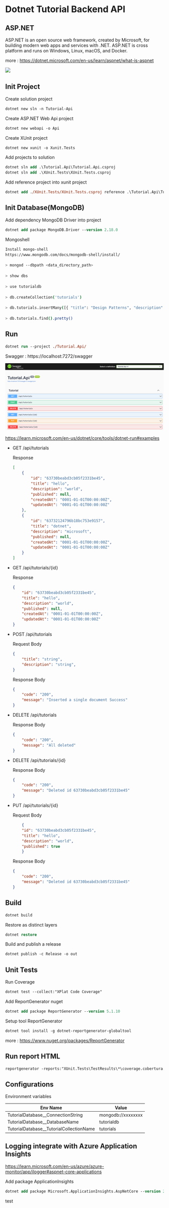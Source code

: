 # Dotnet Tutorial Backend API

## ASP.NET

ASP.NET is an open source web framework, created by Microsoft, for building modern web apps and services with .NET. ASP.NET is cross platform and runs on Windows, Linux, macOS, and Docker.

more : https://dotnet.microsoft.com/en-us/learn/aspnet/what-is-aspnet

<img src="https://dotnet.microsoft.com/static/images/illustrations/swimlane-docker-three-platforms.svg?v=kcvcmmA1iaNdOyvKzlUHIC7FzTy4bQ0cgjM95HVqoaM">

## Init Project

Create solution project

```ps
dotnet new sln -n Tutorial-Api
```

Create ASP.NET Web Api project

```ps
dotnet new webapi -o Api
```

Create XUnit project

```ps
dotnet new xunit -o Xunit.Tests
```

Add projects to solution

```ps
dotnet sln add .\Tutorial.Api\Tutorial.Api.csproj
dotnet sln add .\XUnit.Tests\XUnit.Tests.csproj
```

Add reference project into xunit project

```ps
dotnet add ./XUnit.Tests/XUnit.Tests.csproj reference .\Tutorial.Api\Tutorial.Api.csproj
```

## Init Database(MongoDB)

Add dependency MongoDB Driver into project

```ps
dotnet add package MongoDB.Driver --version 2.18.0
```

Mongoshell

```sh
Install mongo-shell
https://www.mongodb.com/docs/mongodb-shell/install/

> mongod --dbpath <data_directory_path>

> show dbs

> use tutorialdb

> db.createCollection('tutorials')

> db.tutorials.insertMany([{ "title": "Design Patterns", "description": "", "published": false}])

> db.tutorials.find().pretty()

```

## Run

```ps
dotnet run --project ./Tutorial.Api/
```

Swagger : https://localhost:7272/swagger

<img src="./img/dotnet-swagger.png">

https://learn.microsoft.com/en-us/dotnet/core/tools/dotnet-run#examples

- GET /api/tutorials

    Response

    ```json
    [
        {
            "id": "63730beabd3cb05f2331be45",
            "title": "hello",
            "description": "world",
            "published": null,
            "createdAt": "0001-01-01T00:00:00Z",
            "updatedAt": "0001-01-01T00:00:00Z"
        },
        {
            "id": "63732124796b18bc753e9157",
            "title": "dotnet",
            "description": "microsoft",
            "published": null,
            "createdAt": "0001-01-01T00:00:00Z",
            "updatedAt": "0001-01-01T00:00:00Z"
        }
    ]
    ```

- GET /api/tutorials/{id}

    Response

    ```json
    {
        "id": "63730beabd3cb05f2331be45",
        "title": "hello",
        "description": "world",
        "published": null,
        "createdAt": "0001-01-01T00:00:00Z",
        "updatedAt": "0001-01-01T00:00:00Z"
    }
    ```

- POST /api/tutorials

    Request Body

    ```json
    {
        "title": "string",
        "description": "string",
    }
    ```

    Response Body

    ```json
    {
        "code": "200",
        "message": "Inserted a single document Success"
    }
    ```

- DELETE /api/tutorials

    Response Body

    ```json
    {
        "code": "200",
        "message": "All deleted"
    }
    ```

- DELETE /api/tutorials/{id}

    Response Body

    ```json
    {
        "code": "200",
        "message": "Deleted id 63730beabd3cb05f2331be45"
    }
    ```

- PUT /api/tutorials/{id}

    Request Body

    ```json
        {
        "id": "63730beabd3cb05f2331be45",
        "title": "hello",
        "description": "world",
        "published": true
        }
    ```

    Response Body

    ```json
    {
        "code": "200",
        "message": "Deleted id 63730beabd3cb05f2331be45"
    }
    ```

## Build

```ps
dotnet build
```

Restore as distinct layers

```ps
dotnet restore
```

Build and publish a release

```ps
dotnet publish -c Release -o out
```

## Unit Tests

Run Coverage

```ps
dotnet test --collect:"XPlat Code Coverage"
```

Add ReportGenerator nuget

```ps
dotnet add package ReportGenerator --version 5.1.10
```

Setup tool ReportGenerator

```ps
dotnet tool install -g dotnet-reportgenerator-globaltool
```

more : https://www.nuget.org/packages/ReportGenerator

## Run report HTML

```ps
reportgenerator -reports:"XUnit.Tests\TestResults\*\coverage.cobertura.xml" -targetdir:"./coveragereport" -reporttypes:Html
```

## Configurations

Environment variables

|Env Name|Value|
|---|---|
|TutorialDatabase__ConnectionString|mongodb://xxxxxxxx|
|TutorialDatabase__DatabaseName|tutorialdb|
|TutorialDatabase__TutorialCollectionName|tutorials|

## Logging integrate with Azure Application Insights

https://learn.microsoft.com/en-us/azure/azure-monitor/app/ilogger#aspnet-core-applications

Add package ApplicationInsights

```ps
dotnet add package Microsoft.ApplicationInsights.AspNetCore --version 2.21.0
```

test
